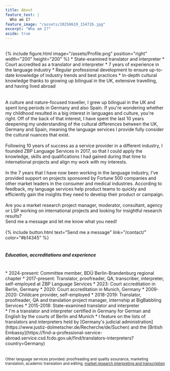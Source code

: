 ```yaml
---
title: About
feature_text: |
  Who am I?
feature_image: "/assets/20250619_154726.jpg"
excerpt: "Who am I?"
aside: true
---
```


<br>
{% include figure.html image="/assets/Profile.png" position="right" width="200" height="200" %}
* State-examined translator and interpreter
* Court accredited as a translator and interpreter
* 7 years of experience in the language industry
* Regular professional development to ensure up-to-date knowledge of industry trends and best practices
* In-depth cultural knowledge thanks to growing up bilingual in the UK, extensive travelling, and having lived abroad
<br><br><br>
A culture and nature-focused traveller, I grew up bilingual in the UK and spent long periods in Germany and also Spain. If you're wondering whether my childhood resulted in a big interest in languages and culture, you're right. Off of the back of that interest, I have spent the last 10 years deepening my understanding of the cultural differences between the UK, Germany and Spain, meaning the language services I provide fully consider the cultural nuances that exist.
<br><br>
Following 10 years of success as a service provider in a different industry, I founded ZBP Language Services in 2017, so that I could apply the knowledge, skills and qualifications I had gained during that time to international projects and align my work with my interests.
<br><br>
In the 7 years that I have now been working in the language industry, I've provided support on projects sponsored by Fortune 500 companies and other market leaders in the consumer and medical industries. According to feedback, my language services help product teams to quickly and efficiently gain the insights they need to develop their product or campaign.
<br><br>
Are you a market research project manager, moderator, consultant, agency or LSP working on international projects and looking for insightful research results?
<br>Send me a message and let me know what you need!<br><br>
{% include button.html text="Send me a message" link="/contact/" color="#b14345" %}
<br><br>
<h5>Education, accreditations and experience</h5>
<br>
* 2024-present: Committee member, BDÜ Berlin-Brandenburg regional chapter
* 2017-present: Translator, proofreader, QA, transcriber, interpreter, self-employed at ZBP Language Services
* 2023: Court accreditation in Berlin, Germany
* 2020: Court accreditation in Munich, Germany
* 2009-2020: Childcare provider, self-employed
* 2018-2019: Translator, proofreader, QA and translation project manager, internship at BigBabbling Services
* 2015-2018: State-examined translator and interpreter
<br>
* I'm a translator and interpreter certified in Germany for German and English by the courts of Berlin and Munich
* I feature on the lists of translators and interpreters held by [Germany's judicial administration](https://www.justiz-dolmetscher.de/Recherche/de/Suchen) and the [British Embassy](https://find-a-professional-service-abroad.service.csd.fcdo.gov.uk/find/translators-interpreters?country=Germany)
<br><br><br>
<small>Other language services provided: proofreading and quality assurance, marketing translation, academic translation and editing,  <a href="https://www.zbp-language-services.com/" target="_blank" title="market research interpreting and transcription">market research interpreting and transcription</a></small>
<br><br>
